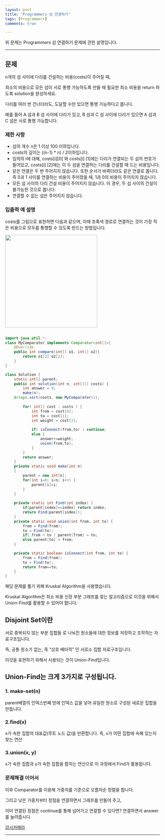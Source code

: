 ```yaml
---
layout: post
title: "Programmers-섬 연결하기"
tags: [Programmers]
comments: true

---
```


위 문제는 Programmers 섬 연결하기 문제에 관한 설명입니다.<br>

---

## 문제

n개의 섬 사이에 다리를 건설하는 비용(costs)이 주어질 때, 

최소의 비용으로 모든 섬이 서로 통행 가능하도록 만들 때 필요한 최소 비용을 return 하도록 solution을 완성하세요.

다리를 여러 번 건너더라도, 도달할 수만 있으면 통행 가능하다고 봅니다. 

예를 들어 A 섬과 B 섬 사이에 다리가 있고, B 섬과 C 섬 사이에 다리가 있으면 A 섬과 C 섬은 서로 통행 가능합니다.

### 제한 사항

* 섬의 개수 n은 1 이상 100 이하입니다.
* costs의 길이는 ((n-1) * n) / 2이하입니다.
* 임의의 i에 대해, costs[i][0] 와 costs[i] [1]에는 다리가 연결되는 두 섬의 번호가 들어있고, costs[i] [2]에는 이 두 섬을 연결하는 다리를 건설할 때 드는 비용입니다.
* 같은 연결은 두 번 주어지지 않습니다. 또한 순서가 바뀌더라도 같은 연결로 봅니다. 즉 0과 1 사이를 연결하는 비용이 주어졌을 때, 1과 0의 비용이 주어지지 않습니다.
* 모든 섬 사이의 다리 건설 비용이 주어지지 않습니다. 이 경우, 두 섬 사이의 건설이 불가능한 것으로 봅니다.
* 연결할 수 없는 섬은 주어지지 않습니다.

### 입출력 예 설명

costs를 그림으로 표현하면 다음과 같으며, 이때 초록색 경로로 연결하는 것이 가장 적은 비용으로 모두를 통행할 수 있도록 만드는 방법입니다.

<img src="https://grepp-programmers.s3.amazonaws.com/files/production/13e2952057/f2746a8c-527c-4451-9a73-42129911fe17.png" weight = 300px; height = 300px;>

```java

import java.util.*;
class MyComparator implements Comparator<int[]>{
	@Override
	public int compare(int[] o1, int[] o2){
		return o1[2]-o2[2]; 
	}
}

class Solution {
    static int[] parent;
    public int solution(int n, int[][] costs) {
		int answer = 0;
		make(n);
    Arrays.sort(costs, new MyComparator());
    
		for( int[] cost : costs ) {	
			int from = cost[0];
			int to = cost[1];
			int weight = cost[2];
			
			if( isConnect(from,to) ) continue;
			else {
				answer+=weight;
				union(from,to);
			}
		}
		return answer;	
    }
    private static void make(int n)
    {
        parent = new int[n];
		for(int i=0; i<n; i++) {
			parent[i]=i;
		}
    }
    
    private static int Find(int index) {
		if(parent[index]==index) return index;
		return Find(parent[index]);
	}
    private static void union(int from, int to) {
		from = Find(from);
		to = Find(to);
		if( from < to ) parent[from] = to;
		else parent[to] = from;
	}

	private static boolean isConnect(int from, int to) {
		from = Find(from);
		to = Find(to);		
		return from==to;
	}
}
```

해당 문제를 풀기 위해 Kruskal Algorithm을 사용했습니다.

Kruskal Algorithm은 최소 비용 신장 부분 그래프를 찾는 알고리즘으로 이것을 위해서 Union-Find를 활용할 수 있어야 합니다.

## Disjoint Set이란

서로 중복되지 않는 부분 집합들 로 나눠진 원소들에 대한 정보를 저장하고 조작하는 자료구조입니다.

즉, 공통 원소가 없는, 즉 “상호 배타적” 인 서로소 집합 자료구조입니다.

이것을 표현하기 위해서 사용되는 것이 Union-Find입니다.

## Union-Find는 크게 3가지로 구성됩니다.

### 1. make-set(n)
parent배열의 인덱스번째 방에 인덱스 값을 넣어 유일한 원소로 구성된 새로운 집합을 만듭니다.

### 2.find(x)
x가 속한 집합의 대표값(루트 노드 값)을 반환합니다. 즉, x가 어떤 집합에 속해 있는지 찾는 연산

### 3.union(x, y)
x가 속한 집합과 y가 속한 집합을 합치는 연산으로 이 과정에서 Find가 활용됩니다.

### 문제해결 이어서
이후 Comparator를 이용해 가중치를 기준으로 오름차순 정렬을 합니다.

그리고 낮은 가중치부터 정점을 연결하면서 그래프를 만들어 주고,

이미 연결된 정점은 continue를 통해 넘어가고 연결할 수 있다면? 연결하면서 answer를 늘려줍시다.

<a href= "https://programmers.co.kr/learn/courses/30/lessons/42884">감시카메라</a>

---
